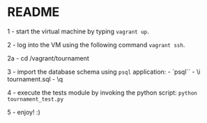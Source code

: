 
README
=======================================
1 - start the virtual machine by typing `vagrant up`.

2 - log into the VM using the following command `vagrant ssh`.

2a - cd /vagrant/tournament

3 - import the database schema using `psql` application:
    - `psql``
    - \i tournament.sql
    - \q

4 - execute the tests module by invoking the python script: `python tournament_test.py`

5 - enjoy! :)